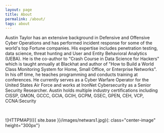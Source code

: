 ```yaml
---
layout: page
title: About
permalink: /about/
tags: about
---
```


Austin Taylor has an extensive background in Defensive and Offensive Cyber Operations and has performed incident response for some of the world's top Fortune companies. His expertise includes penetration testing, data science, threat hunting and User and Entity Behavioral Analytics (UEBA). He is the co-author to "Crash Course in Data Science for Hackers" which is taught annually at Blackhat and author of "How to Build a World Class Monitoring System for Home, Small Office, or Enterprise Networks". In his off time, he teaches programming and conducts training at conferences. He currently serves as a Cyber Warfare Operator for the United States Air Force and works at IronNet Cybersecurity as a Senior Security Researcher. Austin holds multiple industry certifications including CISSP, GMON, GCCC, GCIA, GCIH, GCPM, GSEC, GPEN, CEH, VCP, CCNA:Security

<br>

![HTTPMAP]({{ site.base }}/images/netwars1.jpg){: class="center-image" height="300px"}
<br>



